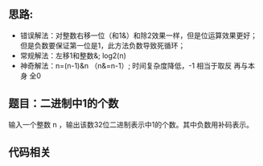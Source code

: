 ## 思路:     
* 错误解法：对整数右移一位（和1&）和除2效果一样，但是位运算效果更好；但是负数要保证第一位是1，此方法负数导致死循环；    
* 常规解法：左移1和整数&; log2(n)    
* 神奇解法：n=(n-1)&n  （n&=n-1）; 时间复杂度降低，-1 相当于取反 再与本身 全0  
## 题目：二进制中1的个数       
输入一个整数 n ，输出该数32位二进制表示中1的个数。其中负数用补码表示。      

## 代码相关    

